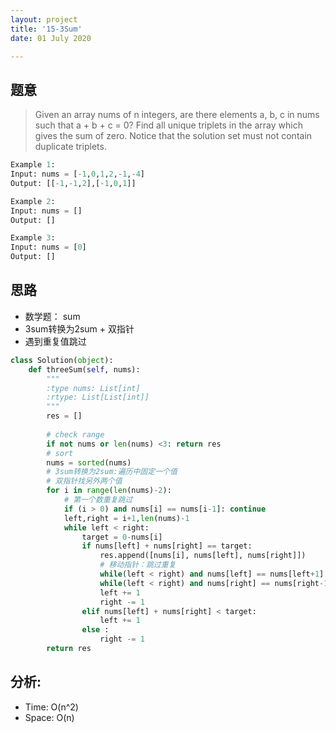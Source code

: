 ```yaml
---
layout: project
title: '15-3Sum'
date: 01 July 2020

---
```

## 题意
> Given an array nums of n integers, are there elements a, b, c in nums such that a + b + c = 0? Find all unique triplets in the array which gives the sum of zero.
> Notice that the solution set must not contain duplicate triplets.

~~~python
Example 1:
Input: nums = [-1,0,1,2,-1,-4]
Output: [[-1,-1,2],[-1,0,1]]

Example 2:
Input: nums = []
Output: []

Example 3:
Input: nums = [0]
Output: []
~~~

## 思路
- 数学题： sum
- 3sum转换为2sum + 双指针
- 遇到重复值跳过

~~~python
class Solution(object):
    def threeSum(self, nums):
        """
        :type nums: List[int]
        :rtype: List[List[int]]
        """
        res = []
        
        # check range
        if not nums or len(nums) <3: return res
        # sort
        nums = sorted(nums)
        # 3sum转换为2sum:遍历中固定一个值
        # 双指针找另外两个值
        for i in range(len(nums)-2):
            # 第一个数重复跳过
            if (i > 0) and nums[i] == nums[i-1]: continue
            left,right = i+1,len(nums)-1
            while left < right:
                target = 0-nums[i]
                if nums[left] + nums[right] == target:
                    res.append([nums[i], nums[left], nums[right]])
                    # 移动指针：跳过重复
                    while(left < right) and nums[left] == nums[left+1]: left += 1
                    while(left < right) and nums[right] == nums[right-1]: right -= 1
                    left += 1
                    right -= 1
                elif nums[left] + nums[right] < target:
                    left += 1
                else : 
                    right -= 1
        return res
~~~

## 分析:
- Time: O(n^2) 
- Space: O(n) 
